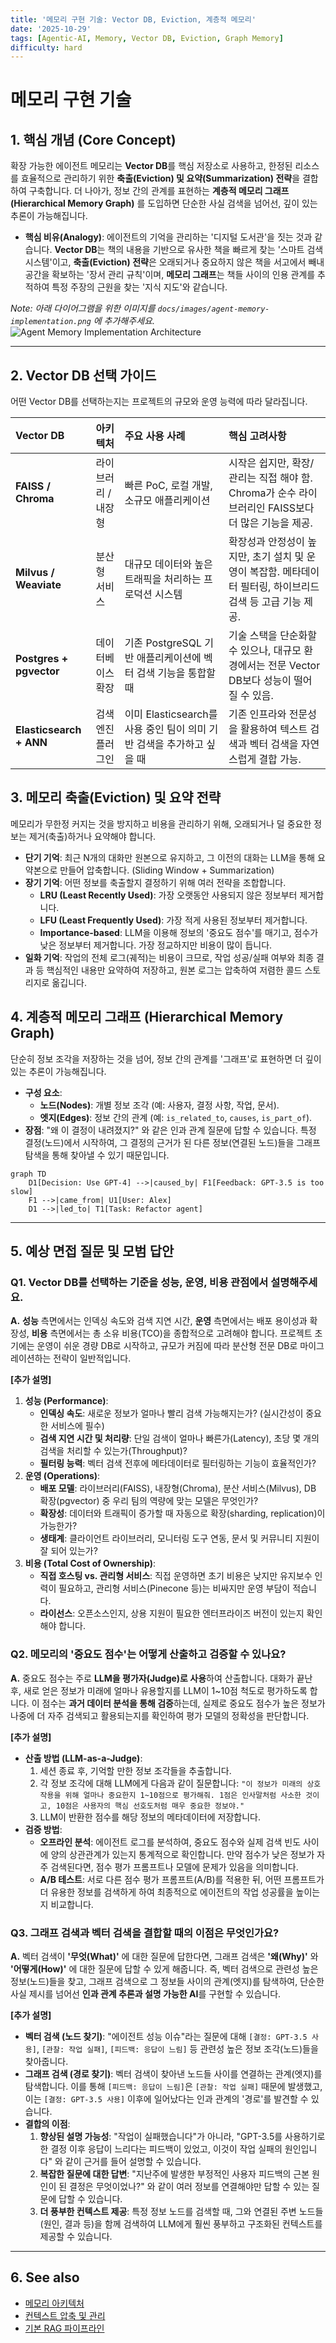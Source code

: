 ```yaml
---
title: '메모리 구현 기술: Vector DB, Eviction, 계층적 메모리'
date: '2025-10-29'
tags: [Agentic-AI, Memory, Vector DB, Eviction, Graph Memory]
difficulty: hard
---
```


# 메모리 구현 기술

## 1. 핵심 개념 (Core Concept)

확장 가능한 에이전트 메모리는 **Vector DB**를 핵심 저장소로 사용하고, 한정된 리소스를 효율적으로 관리하기 위한 **축출(Eviction) 및 요약(Summarization) 전략**을 결합하여 구축합니다. 더 나아가, 정보 간의 관계를 표현하는 **계층적 메모리 그래프(Hierarchical Memory Graph)** 를 도입하면 단순한 사실 검색을 넘어선, 깊이 있는 추론이 가능해집니다.

- **핵심 비유(Analogy)**: 에이전트의 기억을 관리하는 '디지털 도서관'을 짓는 것과 같습니다. **Vector DB**는 책의 내용을 기반으로 유사한 책을 빠르게 찾는 '스마트 검색 시스템'이고, **축출(Eviction) 전략**은 오래되거나 중요하지 않은 책을 서고에서 빼내 공간을 확보하는 '장서 관리 규칙'이며, **메모리 그래프**는 책들 사이의 인용 관계를 추적하여 특정 주장의 근원을 찾는 '지식 지도'와 같습니다.

*Note: 아래 다이어그램을 위한 이미지를 `docs/images/agent-memory-implementation.png` 에 추가해주세요.*
![Agent Memory Implementation Architecture](../../images/agent-memory-implementation.png)

______________________________________________________________________

## 2. Vector DB 선택 가이드

어떤 Vector DB를 선택하는지는 프로젝트의 규모와 운영 능력에 따라 달라집니다.

| Vector DB               | 아키텍처            | 주요 사용 사례                                                        | 핵심 고려사항                                                                                               |
| :---------------------- | :------------------ | :-------------------------------------------------------------------- | :---------------------------------------------------------------------------------------------------------- |
| **FAISS / Chroma**      | 라이브러리 / 내장형 | 빠른 PoC, 로컬 개발, 소규모 애플리케이션                              | 시작은 쉽지만, 확장/관리는 직접 해야 함. Chroma가 순수 라이브러리인 FAISS보다 더 많은 기능을 제공.          |
| **Milvus / Weaviate**   | 분산형 서비스       | 대규모 데이터와 높은 트래픽을 처리하는 프로덕션 시스템                | 확장성과 안정성이 높지만, 초기 설치 및 운영이 복잡함. 메타데이터 필터링, 하이브리드 검색 등 고급 기능 제공. |
| **Postgres + pgvector** | 데이터베이스 확장   | 기존 PostgreSQL 기반 애플리케이션에 벡터 검색 기능을 통합할 때        | 기술 스택을 단순화할 수 있으나, 대규모 환경에서는 전문 Vector DB보다 성능이 떨어질 수 있음.                 |
| **Elasticsearch + ANN** | 검색 엔진 플러그인  | 이미 Elasticsearch를 사용 중인 팀이 의미 기반 검색을 추가하고 싶을 때 | 기존 인프라와 전문성을 활용하여 텍스트 검색과 벡터 검색을 자연스럽게 결합 가능.                             |

## 3. 메모리 축출(Eviction) 및 요약 전략

메모리가 무한정 커지는 것을 방지하고 비용을 관리하기 위해, 오래되거나 덜 중요한 정보는 제거(축출)하거나 요약해야 합니다.

- **단기 기억**: 최근 N개의 대화만 원본으로 유지하고, 그 이전의 대화는 LLM을 통해 요약본으로 만들어 압축합니다. (Sliding Window + Summarization)
- **장기 기억**: 어떤 정보를 축출할지 결정하기 위해 여러 전략을 조합합니다.
  - **LRU (Least Recently Used)**: 가장 오랫동안 사용되지 않은 정보부터 제거합니다.
  - **LFU (Least Frequently Used)**: 가장 적게 사용된 정보부터 제거합니다.
  - **Importance-based**: LLM을 이용해 정보의 '중요도 점수'를 매기고, 점수가 낮은 정보부터 제거합니다. 가장 정교하지만 비용이 많이 듭니다.
- **일화 기억**: 작업의 전체 로그(궤적)는 비용이 크므로, 작업 성공/실패 여부와 최종 결과 등 핵심적인 내용만 요약하여 저장하고, 원본 로그는 압축하여 저렴한 콜드 스토리지로 옮깁니다.

## 4. 계층적 메모리 그래프 (Hierarchical Memory Graph)

단순히 정보 조각을 저장하는 것을 넘어, 정보 간의 관계를 '그래프'로 표현하면 더 깊이 있는 추론이 가능해집니다.

- **구성 요소**:
  - **노드(Nodes)**: 개별 정보 조각 (예: 사용자, 결정 사항, 작업, 문서).
  - **엣지(Edges)**: 정보 간의 관계 (예: `is_related_to`, `causes`, `is_part_of`).
- **장점**: "왜 이 결정이 내려졌지?" 와 같은 인과 관계 질문에 답할 수 있습니다. 특정 결정(노드)에서 시작하여, 그 결정의 근거가 된 다른 정보(연결된 노드)들을 그래프 탐색을 통해 찾아낼 수 있기 때문입니다.

```mermaid
graph TD
    D1[Decision: Use GPT-4] -->|caused_by| F1[Feedback: GPT-3.5 is too slow]
    F1 -->|came_from| U1[User: Alex]
    D1 -->|led_to| T1[Task: Refactor agent]
```

______________________________________________________________________

## 5. 예상 면접 질문 및 모범 답안

### Q1. Vector DB를 선택하는 기준을 성능, 운영, 비용 관점에서 설명해주세요.

**A.** **성능** 측면에서는 인덱싱 속도와 검색 지연 시간, **운영** 측면에서는 배포 용이성과 확장성, **비용** 측면에서는 총 소유 비용(TCO)을 종합적으로 고려해야 합니다. 프로젝트 초기에는 운영이 쉬운 경량 DB로 시작하고, 규모가 커짐에 따라 분산형 전문 DB로 마이그레이션하는 전략이 일반적입니다.

**\[추가 설명\]**

1. **성능 (Performance)**:
   - **인덱싱 속도**: 새로운 정보가 얼마나 빨리 검색 가능해지는가? (실시간성이 중요한 서비스에 필수)
   - **검색 지연 시간 및 처리량**: 단일 검색이 얼마나 빠른가(Latency), 초당 몇 개의 검색을 처리할 수 있는가(Throughput)?
   - **필터링 능력**: 벡터 검색 전후에 메타데이터로 필터링하는 기능이 효율적인가?
1. **운영 (Operations)**:
   - **배포 모델**: 라이브러리(FAISS), 내장형(Chroma), 분산 서비스(Milvus), DB 확장(pgvector) 중 우리 팀의 역량에 맞는 모델은 무엇인가?
   - **확장성**: 데이터와 트래픽이 증가할 때 자동으로 확장(sharding, replication)이 가능한가?
   - **생태계**: 클라이언트 라이브러리, 모니터링 도구 연동, 문서 및 커뮤니티 지원이 잘 되어 있는가?
1. **비용 (Total Cost of Ownership)**:
   - **직접 호스팅 vs. 관리형 서비스**: 직접 운영하면 초기 비용은 낮지만 유지보수 인력이 필요하고, 관리형 서비스(Pinecone 등)는 비싸지만 운영 부담이 적습니다.
   - **라이선스**: 오픈소스인지, 상용 지원이 필요한 엔터프라이즈 버전이 있는지 확인해야 합니다.

### Q2. 메모리의 '중요도 점수'는 어떻게 산출하고 검증할 수 있나요?

**A.** 중요도 점수는 주로 **LLM을 평가자(Judge)로 사용**하여 산출합니다. 대화가 끝난 후, 새로 얻은 정보가 미래에 얼마나 유용할지를 LLM이 1~10점 척도로 평가하도록 합니다. 이 점수는 **과거 데이터 분석을 통해 검증**하는데, 실제로 중요도 점수가 높은 정보가 나중에 더 자주 검색되고 활용되는지를 확인하여 평가 모델의 정확성을 판단합니다.

**\[추가 설명\]**

- **산출 방법 (LLM-as-a-Judge)**:
  1. 세션 종료 후, 기억할 만한 정보 조각들을 추출합니다.
  1. 각 정보 조각에 대해 LLM에게 다음과 같이 질문합니다: `"이 정보가 미래의 상호작용을 위해 얼마나 중요한지 1~10점으로 평가해줘. 1점은 인사말처럼 사소한 것이고, 10점은 사용자의 핵심 선호도처럼 매우 중요한 정보야."`
  1. LLM이 반환한 점수를 해당 정보의 메타데이터에 저장합니다.
- **검증 방법**:
  - **오프라인 분석**: 에이전트 로그를 분석하여, 중요도 점수와 실제 검색 빈도 사이에 양의 상관관계가 있는지 통계적으로 확인합니다. 만약 점수가 낮은 정보가 자주 검색된다면, 점수 평가 프롬프트나 모델에 문제가 있음을 의미합니다.
  - **A/B 테스트**: 서로 다른 점수 평가 프롬프트(A/B)를 적용한 뒤, 어떤 프롬프트가 더 유용한 정보를 검색하게 하여 최종적으로 에이전트의 작업 성공률을 높이는지 비교합니다.

### Q3. 그래프 검색과 벡터 검색을 결합할 때의 이점은 무엇인가요?

**A.** 벡터 검색이 **'무엇(What)'** 에 대한 질문에 답한다면, 그래프 검색은 **'왜(Why)'** 와 **'어떻게(How)'** 에 대한 질문에 답할 수 있게 해줍니다. 즉, 벡터 검색으로 관련성 높은 정보(노드)들을 찾고, 그래프 검색으로 그 정보들 사이의 관계(엣지)를 탐색하여, 단순한 사실 제시를 넘어선 **인과 관계 추론과 설명 가능한 AI**를 구현할 수 있습니다.

**\[추가 설명\]**

- **벡터 검색 (노드 찾기)**: "에이전트 성능 이슈"라는 질문에 대해 `[결정: GPT-3.5 사용]`, `[관찰: 작업 실패]`, `[피드백: 응답이 느림]` 등 관련성 높은 정보 조각(노드)들을 찾아줍니다.
- **그래프 검색 (경로 찾기)**: 벡터 검색이 찾아낸 노드들 사이를 연결하는 관계(엣지)를 탐색합니다. 이를 통해 `[피드백: 응답이 느림]`은 `[관찰: 작업 실패]` 때문에 발생했고, 이는 `[결정: GPT-3.5 사용]` 이후에 일어났다는 인과 관계의 '경로'를 발견할 수 있습니다.
- **결합의 이점**:
  1. **향상된 설명 가능성**: "작업이 실패했습니다"가 아니라, "GPT-3.5를 사용하기로 한 결정 이후 응답이 느리다는 피드백이 있었고, 이것이 작업 실패의 원인입니다" 와 같이 근거를 들어 설명할 수 있습니다.
  1. **복잡한 질문에 대한 답변**: "지난주에 발생한 부정적인 사용자 피드백의 근본 원인이 된 결정은 무엇이었나?" 와 같이 여러 정보를 연결해야만 답할 수 있는 질문에 답할 수 있습니다.
  1. **더 풍부한 컨텍스트 제공**: 특정 정보 노드를 검색할 때, 그와 연결된 주변 노드들(원인, 결과 등)을 함께 검색하여 LLM에게 훨씬 풍부하고 구조화된 컨텍스트를 제공할 수 있습니다.

______________________________________________________________________

## 6. See also

- [메모리 아키텍처](./memory-architecture.md)
- [컨텍스트 압축 및 관리](./context-compression-management.md)
- [기본 RAG 파이프라인](../5-4-retrieval-augmented-generation-rag/basic-rag-pipeline.md)
